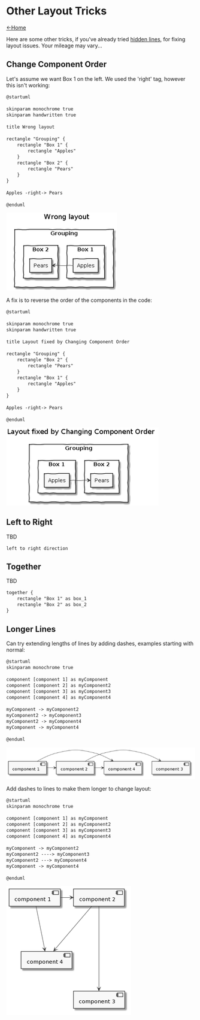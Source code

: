 # Other Layout Tricks

[<-Home](../../README.md)

Here are some other tricks, if you've already tried [hidden lines](hidden-lines.md), for fixing layout issues. Your mileage may vary...

## Change Component Order

Let's assume we want Box 1 on the left. We used the 'right' tag, however this isn't working:

```plantuml
@startuml

skinparam monochrome true
skinparam handwritten true

title Wrong layout

rectangle "Grouping" {
    rectangle "Box 1" {
        rectangle "Apples"
    }
    rectangle "Box 2" {
        rectangle "Pears"
    }
}

Apples -right-> Pears

@enduml
```

![wrong_way_around](wrong_way_around.png)

A fix is to reverse the order of the components in the code:

```plantuml
@startuml

skinparam monochrome true
skinparam handwritten true

title Layout fixed by Changing Component Order

rectangle "Grouping" {
    rectangle "Box 2" {
        rectangle "Pears"
    }
    rectangle "Box 1" {
        rectangle "Apples"
    }
}

Apples -right-> Pears

@enduml
```

![fixed_order](reversed_order.png)

## Left to Right

TBD

```plantuml@startuml
left to right direction
```

## Together

TBD

```plantuml@startuml
together {
    rectangle "Box 1" as box_1
    rectangle "Box 2" as box_2
}
```

## Longer Lines

Can try extending lengths of lines by adding dashes, examples starting with normal:

```
@startuml
skinparam monochrome true

component [component 1] as myComponent
component [component 2] as myComponent2
component [component 3] as myComponent3
component [component 4] as myComponent4

myComponent -> myComponent2
myComponent2 -> myComponent3
myComponent2 -> myComponent4
myComponent -> myComponent4

@enduml
```

![standard_lines](standard_lines.png)

Add dashes to lines to make them longer to change layout:

```
@startuml
skinparam monochrome true

component [component 1] as myComponent
component [component 2] as myComponent2
component [component 3] as myComponent3
component [component 4] as myComponent4

myComponent -> myComponent2
myComponent2 ----> myComponent3
myComponent2 ---> myComponent4
myComponent -> myComponent4

@enduml
```

![longer_lines](longer_lines.png)

